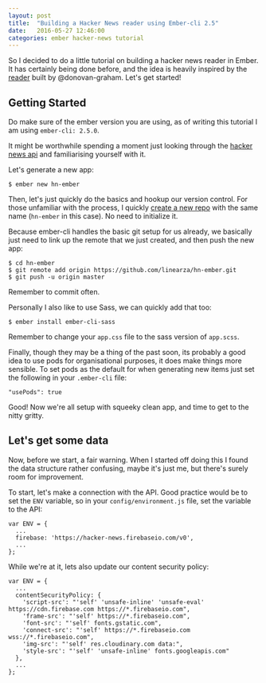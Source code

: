 ```yaml
---
layout: post
title:  "Building a Hacker News reader using Ember-cli 2.5"
date:   2016-05-27 12:46:00
categories: ember hacker-news tutorial
---
```


So I decided to do a little tutorial on building a hacker news reader in Ember. It has certainly being done before, and the idea is heavily inspired by the [reader][hn] built by @donovan-graham. 
Let's get started!

## Getting Started

Do make sure of the ember version you are using, as of writing this tutorial I am using `ember-cli: 2.5.0`.

It might be worthwhile spending a moment just looking through the [hacker news api][api] and familiarising yourself with it.

Let's generate a new app:

```
$ ember new hn-ember
```
Then, let's just quickly do the basics and hookup our version control. For those unfamiliar with the process, I quickly [create a new repo][new] with the same name (`hn-ember` in this case). No need to initialize it. 

Because ember-cli handles the basic git setup for us already, we basically just need to link up the remote that we just created, and then push the new app:

```
$ cd hn-ember
$ git remote add origin https://github.com/linearza/hn-ember.git
$ git push -u origin master
```
Remember to commit often.

Personally I also like to use Sass, we can quickly add that too:

```
$ ember install ember-cli-sass
```
Remember to change your `app.css` file to the sass version of `app.scss`.

Finally, though they may be a thing of the past soon, its probably a good idea to use pods for organisational purposes, it does make things more sensible. To set pods as the default for when generating new items just set the following in your `.ember-cli` file:

```
"usePods": true
```

Good! Now we're all setup with squeeky clean app, and time to get to the nitty gritty.

## Let's get some data
Now, before we start, a fair warning. When I started off doing this I found the data structure rather confusing, maybe it's just me, but there's surely room for improvement.

To start, let's make a connection with the API. Good practice would be to set the `ENV` variable, so in your `config/environment.js` file, set the variable to the API:

```
var ENV = {
  ...
  firebase: 'https://hacker-news.firebaseio.com/v0',
  ...
};
```

While we're at it, lets also update our content security policy:

```
var ENV = {
  ...
  contentSecurityPolicy: {
    'script-src': "'self' 'unsafe-inline' 'unsafe-eval' https://cdn.firebase.com https://*.firebaseio.com",
    'frame-src': "'self' https://*.firebaseio.com",
    'font-src': "'self' fonts.gstatic.com",
    'connect-src': "'self' https://*.firebaseio.com wss://*.firebaseio.com",
    'img-src': "'self' res.cloudinary.com data:",
    'style-src': "'self' 'unsafe-inline' fonts.googleapis.com"
  },
  ...
};  
```







[hn]: http://www.platform7.com/ember-hn/#/new
[api]: https://github.com/HackerNews/API
[new]: https://github.com/new